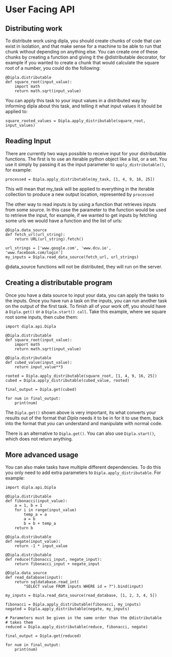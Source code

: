 # User Facing API

## Distributing work

To distribute work using dipla, you should create chunks of code that can exist in isolation, and that make sense for a machine to be able to run that chunk without depending on anything else. You can create one of these chunks by creating a function and giving it the @distributable decorator, for example if you wanted to create a chunk that would calculate the square root of a number, you could do the following:

```
@Dipla.distributable
def square_root(input_value):
    import math
    return math.sqrt(input_value)
```

You can apply this task to your input values in a distributed way by informing dipla about this task, and telling it what input values it should be applied to:

```
square_rooted_values = Dipla.apply_distributable(square_root, input_values)
```

## Reading Input

There are currently two ways possible to receive input for your distributable functions. The first is to use an iterable python object like a list, or a set. You use it simply by passing it as the input parameter to `apply_distributable()`, for example:

```
processed = Dipla.apply_distributable(my_task, [1, 4, 9, 16, 25])
```

This will mean that my_task will be applied to everything in the iterable collection to produce a new output location, represented by `processed`

The other way to read inputs is by using a function that retrieves inputs from some source. In this case the parameter to the function would be used to retrieve the input, for example, if we wanted to get inputs by fetching some urls we would have a function and the list of urls:

```
@Dipla.data_source
def fetch_url(url_string):
    return URL(url_string).fetch()

url_strings = ['www.google.com', 'www.dcu.ie', 'www.facebook.com/login']
my_inputs = Dipla.read_data_source(fetch_url, url_strings)
```

@data_source functions will not be distributed, they will run on the server.

## Creating a distributable program

Once you have a data source to input your data, you can apply the tasks to the inputs. Once you have run a task on the inputs, you can run another task on the output of the first task. To finish all of your work off, you should have a `Dipla.get()` or a `Dipla.start() call`. Take this example, where we square root some inputs, then cube them:

```
import dipla.api.Dipla

@Dipla.distributable
def square_root(input_value):
    import math
    return math.sqrt(input_value)

@Dipla.distributable
def cubed_value(input_value):
    return input_value**3

rooted = Dipla.apply_distributable(square_root, [1, 4, 9, 16, 25])
cubed = Dipla.apply_distributable(cubed_value, rooted)

final_output = Dipla.get(cubed)

for num in final_output:
    print(num)
```

The `Dipla.get()` shown above is very important, its what converts your results out of the format that _Dipla_ needs it to be in for it to use them, back into the format that _you_ can understand and manipulate with normal code.

There is an alternative to `Dipla.get()`. You can also use `Dipla.start()`, which does not return anything.

## More advanced usage

You can also make tasks have multiple different dependencies. To do this you only need to add extra parameters to `Dipla.apply_distributable`. For example:

```
import dipla.api.Dipla

@Dipla.distributable
def fibonacci(input_value):
    a = 1, b = 1
    for i in range(input_value)
        temp_a = a
        a = b
        b = b + temp_a
    return b

@Dipla.distributable
def negate(input_value):
    return -1 * input_value

@Dipla.distributable
def reduce(fibonacci_input, negate_input):
    return fibonacci_input + negate_input

@Dipla.data_source
def read_database(input):
    return sqldatabase.read_int(
        "SELECT value FROM inputs WHERE id = ?").bind(input)

my_inputs = Dipla.read_data_source(read_database, [1, 2, 3, 4, 5])

fibonacci = Dipla.apply_distributable(fibonacci, my_inputs)
negated = Dipla.apply_distributable(negate, my_inputs)

# Parameters must be given in the same order than the @distributable
# takes them
reduced = Dipla.apply_distributable(reduce, fibonacci, negate)

final_output = Dipla.get(reduced)

for num in final_output:
    print(num)
```
